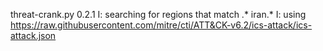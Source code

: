 threat-crank.py 0.2.1
I: searching for regions that match .* iran.*
I: using https://raw.githubusercontent.com/mitre/cti/ATT&CK-v6.2/ics-attack/ics-attack.json
